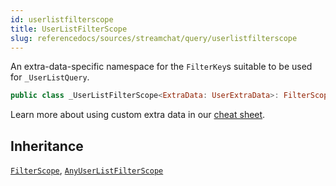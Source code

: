 ```yaml
---
id: userlistfilterscope 
title: UserListFilterScope
slug: referencedocs/sources/streamchat/query/userlistfilterscope
---
```


An extra-data-specific namespace for the `FilterKey`s suitable to be used for `_UserListQuery`.

``` swift
public class _UserListFilterScope<ExtraData: UserExtraData>: FilterScope, AnyUserListFilterScope 
```

> 

Learn more about using custom extra data in our [cheat sheet](https://github.com/GetStream/stream-chat-swift/wiki/Cheat-Sheet#working-with-extra-data).

## Inheritance

[`FilterScope`](FilterScope), [`AnyUserListFilterScope`](AnyUserListFilterScope)
